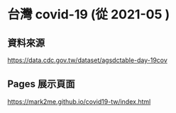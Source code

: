 # 台灣 covid-19 (從 2021-05 )

## 資料來源
https://data.cdc.gov.tw/dataset/agsdctable-day-19cov

## Pages 展示頁面
https://mark2me.github.io/covid19-tw/index.html

